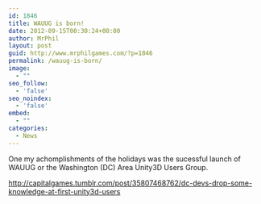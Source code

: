 ```yaml
---
id: 1846
title: WAUUG is born!
date: 2012-09-15T00:30:24+00:00
author: MrPhil
layout: post
guid: http://www.mrphilgames.com/?p=1846
permalink: /wauug-is-born/
image:
  - ""
seo_follow:
  - 'false'
seo_noindex:
  - 'false'
embed:
  - ""
categories:
  - News
---
```

One my achomplishments of the holidays was the sucessful launch of WAUUG or the Washington (DC) Area Unity3D Users Group.

<div class="tumblr-post" data-href="https://embed.tumblr.com/embed/post/zuED2e0z2u66CDtqRUwYfg/35807468762" data-did="230f78a2dbe5a6a8a48ba2385f606fe1e679f90f"  >
  <a href="http://capitalgames.tumblr.com/post/35807468762/dc-devs-drop-some-knowledge-at-first-unity3d-users">http://capitalgames.tumblr.com/post/35807468762/dc-devs-drop-some-knowledge-at-first-unity3d-users</a>
</div>